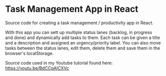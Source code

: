 # Task Management App in React

Source code for creating a task management / productivity app in React.

With this app you can sett up multiple status lanes (backlog, in progress and done) and dynamically add tasks to them. Each task can be given a title and a description and assigned an urgency/priority label. You can also move tasks between the status lanes, edit them, delete them and save them in the browser's localStorage.

Source code used in my Youtube tutorial found here: https://youtu.be/BdCCpAICXVc
